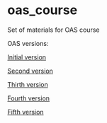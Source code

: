 # oas_course
Set of materials for OAS course

OAS versions:

[Initial version](https://github.com/DXHeroes/oas_course/commit/fb8391b789b360007c5e29cdddb8c18ac52bcd41)

[Second version](https://github.com/DXHeroes/oas_course/commit/c2233d7793e1f54603f79e2297125dd115a8e410)

[Thirth version](https://github.com/DXHeroes/oas_course/commit/a8191f9df8f96e464dec874e5b56260a0a1b78c9)

[Fourth version](https://github.com/DXHeroes/oas_course/commit/f382d93bc7d8bc6b32b8168392154ca42ec92337)

[Fifth version](https://github.com/DXHeroes/oas_course/commit/09e04d3d9bfae59c6d7e9cbf939963c32fcfbfa7)
